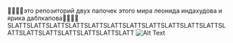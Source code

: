 🧛🧛🧛🧛это репозиторий двух папочек этого мира леонида индахудова и ярика даблкапова🧛🧛🧛🧛
SLATTSLATTSLATTSLATTSLATTSLATTSLATTSLATTSLATTSLATTSLATTSLATTSLATTSLATTSLATTSLATTSLATTSLATT
![Alt Text](https://c.tenor.com/yPUAJMwL2uwAAAAC/gigachad.gif)